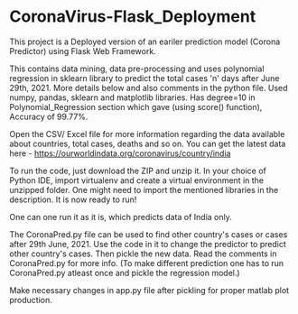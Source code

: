 # CoronaVirus-Flask_Deployment

This project is a Deployed version of an eariler prediction model (Corona Predictor) using Flask Web Framework.

This contains data mining, data pre-processing and uses polynomial regression in sklearn library to predict the total cases 'n' days after June 29th, 2021.
More details below and also comments in the python file. Used numpy, pandas, sklearn and matplotlib libraries. Has degree=10 in Polynomial_Regression section
which gave (using score() function), Accuracy of 99.77%.

Open the CSV/ Excel file for more information regarding the data available about countries, total cases, deaths and so on.
You can get the latest data here - https://ourworldindata.org/coronavirus/country/india

  To run the code, just download the ZIP and unzip it.
  In your choice of Python IDE, import virtualenv and create a virtual environment in the unzipped folder.
  One might need to import the mentioned libraries in the description.
  It is now ready to run!

One can one run it as it is, which predicts data of India only.

The CoronaPred.py file can be used to find other country's cases or cases after 29th June, 2021.
Use the code in it to change the predictor to predict other country's cases.
Then pickle the new data.
Read the comments in CoronaPred.py for more info.
(To make different prediction one has to run CoronaPred.py atleast once and pickle the regression model.)

Make necessary changes in app.py file after pickling for proper matlab plot production.
